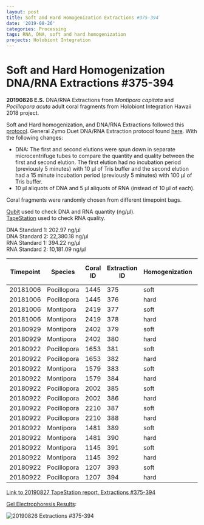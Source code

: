 ```yaml
---
layout: post
title: Soft and Hard Homogenization Extractions #375-394
date: '2019-08-26'
categories: Processing
tags: RNA, DNA, soft and hard homogenization
projects: Holobiont Integration
---
```


# Soft and Hard Homogenization DNA/RNA Extractions #375-394

**20190826 E.S.**
DNA/RNA Extractions from *Montipora capitata* and *Pocillopora acuta* adult coral fragments from Holobiont Integration Hawaii 2018 project.  

Soft and Hard homogenization, and DNA/RNA Extractions followed this [protocol](https://github.com/emmastrand/EmmaStrand_Notebook/blob/master/_posts/2019-06-05-Soft-and-Hard-Homogenization-Protocol.md). General Zymo Duet DNA/RNA Extraction protocol found [here](https://github.com/emmastrand/EmmaStrand_Notebook/blob/master/_posts/2019-05-31-Zymo-Duet-RNA-DNA-Extraction-Protocol.md). With the following changes:  
- DNA: The first and second elutions were spun down in separate microcentrifuge tubes to compare the quantity and quality between the first and second elution. The first elution had no incubation period (previously 5 minutes) with 10 μl of Tris buffer and the second elution had a 15 minute incubation period (previously 5 minutes) with 100 μl of Tris buffer.  
- 10 μl aliquots of DNA and 5 μl aliquots of RNA (instead of 10 μl of each).    

Coral fragments were randomly chosen from different timepoint bags.

[Qubit](https://github.com/emmastrand/EmmaStrand_Notebook/blob/master/_posts/2019-05-31-Qubit-Protocol.md) used to check DNA and RNA quantity (ng/μl).  
[TapeStation](https://github.com/emmastrand/EmmaStrand_Notebook/blob/master/_posts/2019-05-31-TapeStation-Protocol.md) used to check RNA quality.

DNA Standard 1: 202.97 ng/μl  
DNA Standard 2: 22,380.18 ng/μl  
RNA Standard 1: 394.22 ng/μl  
RNA Standard 2: 10,181.09 ng/μl

| Timepoint | Species     | Coral ID | Extraction ID | Homogenization | DNA Reading 1 | DNA Reading 2 | Average DNA ng/μl | RNA Reading 1 | RNA Reading 2 | Average RNA ng/μl | RIN |
|-----------|-------------|----------|---------------|----------------|---------------|---------------|-------------------|---------------|---------------|-------------------|-----|
| 20181006  | Pocillopora | 1445     | 375           | soft           | 41.6          | 41.2          | 41.4              | 83.4          | 83.2          | 83.3              | 7.5 |
| 20181006  | Pocillopora | 1445     | 376           | hard           | 26.4          | 25.8          | 26.1              | 58.4          | 58.2          | 58.3              | NA  |
| 20181006  | Montipora   | 2419     | 377           | soft           | 26            | 25.8          | 25.9              | 39            | 38.8          | 38.9              | 8.2 |
| 20181006  | Montipora   | 2419     | 378           | hard           | 15.2          | 15.1          | 15.15             | 17.2          | 17.2          | 17.2              | NA  |
| 20180929  | Montipora   | 2402     | 379           | soft           | 28            | 27.8          | 27.9              | 32.4          | 32.2          | 32.3              | 8.9 |
| 20180929  | Montipora   | 2402     | 380           | hard           | 18.7          | 18.7          | 18.7              | 14            | 14            | 14                | NA  |
| 20180922  | Pocillopora | 1653     | 381           | soft           | 44.8          | 44.8          | 44.8              | 114           | 114           | 114               | 6.2 |
| 20180922  | Pocillopora | 1653     | 382           | hard           | 32            | 31.8          | 31.9              | 68            | 68            | 68                | NA  |
| 20180922  | Montipora   | 1579     | 383           | soft           | 28.6          | 28.4          | 28.5              | 26.6          | 26.8          | 26.7              | 8.5 |
| 20180922  | Montipora   | 1579     | 384           | hard           | 16.5          | 16.4          | 16.45             | 15.8          | 16.4          | 16.1              | NA  |
| 20180922  | Pocillopora | 2002     | 385           | soft           | 48.2          | 48.2          | 48.2              | 80.6          | 80.4          | 80.5              | 7.1 |
| 20180922  | Pocillopora | 2002     | 386           | hard           | 26.6          | 26.4          | 26.5              | 53.8          | 53.6          | 53.7              | NA  |
| 20180922  | Pocillopora | 2210     | 387           | soft           | 29.6          | 29.4          | 29.5              | 70.4          | 70.4          | 70.4              | 7.8 |
| 20180922  | Pocillopora | 2210     | 388           | hard           | 21.4          | 21.4          | 21.4              | 50.6          | 50.6          | 50.6              | NA  |
| 20180922  | Montipora   | 1481     | 389           | soft           | 9.5           | 9.46          | 9.48              | 11.8          | 11.8          | 11.8              | **  |
| 20180922  | Montipora   | 1481     | 390           | hard           | 7.38          | 7.34          | 7.36              | **            | **            | **           | NA  |
| 20180922  | Montipora   | 1145     | 391           | soft           | 25            | 24.8          | 24.9              | 31.6          | 31.6          | 31.6              | 8.3 |
| 20180922  | Montipora   | 1145     | 392           | hard           | 14.7          | 14.7          | 14.7              | 25.6          | 25.6          | 25.6              | NA  |
| 20180922  | Pocillopora | 1207     | 393           | soft           | 85            | 84.6          | 84.8              | 114           | 113           | 113.5             | 8.1 |
| 20180922  | Pocillopora | 1207     | 394           | hard           | 36            | 35.8          | 35.9              | 44.6          | 44.6          | 44.6              | NA  |

[Link to 20190827 TapeStation report, Extractions #375-394](https://github.com/emmastrand/EmmaStrand_Notebook/blob/master/TapeStation/2019-08-28%20-%2014.41.31.pdf)

[Gel Electrophoresis Results](https://github.com/emmastrand/EmmaStrand_Notebook/blob/master/_posts/2019-07-16-Gel-Electrophoresis-Protocol.md):

![20190826 Extractions #375-394](https://github.com/emmastrand/EmmaStrand_Notebook/blob/master/images/20190826.JPG?raw=true)
